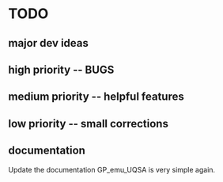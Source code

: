 # TODO

## major dev ideas

## high priority -- BUGS

## medium priority -- helpful features

## low priority -- small corrections

## documentation
Update the documentation GP_emu_UQSA is very simple again.
